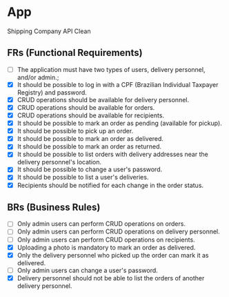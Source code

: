 # App

Shipping Company API Clean

## FRs (Functional Requirements)

- [ ] The application must have two types of users, delivery personnel, and/or admin.;
- [x] It should be possible to log in with a CPF (Brazilian Individual Taxpayer Registry) and password.
- [x] CRUD operations should be available for delivery personnel.
- [x] CRUD operations should be available for orders.
- [x] CRUD operations should be available for recipients.
- [x] It should be possible to mark an order as pending (available for pickup).
- [x] It should be possible to pick up an order.
- [x] It should be possible to mark an order as delivered.
- [x] It should be possible to mark an order as returned.
- [x] It should be possible to list orders with delivery addresses near the delivery personnel's location.
- [x] It should be possible to change a user's password.
- [x] It should be possible to list a user's deliveries.
- [x] Recipients should be notified for each change in the order status.

## BRs (Business Rules)

- [ ] Only admin users can perform CRUD operations on orders.
- [ ] Only admin users can perform CRUD operations on delivery personnel.
- [ ] Only admin users can perform CRUD operations on recipients.
- [x] Uploading a photo is mandatory to mark an order as delivered.
- [x] Only the delivery personnel who picked up the order can mark it as delivered.
- [ ] Only admin users can change a user's password.
- [x] Delivery personnel should not be able to list the orders of another delivery personnel.
